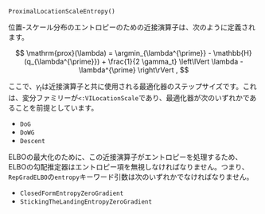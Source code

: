 ```
ProximalLocationScaleEntropy()
```

位置-スケール分布のエントロピーのための近接演算子は、次のように定義されます。

$$
    \mathrm{prox}(\lambda) = \argmin_{\lambda^{\prime}} - \mathbb{H}(q_{\lambda^{\prime}}) + \frac{1}{2 \gamma_t} \left\lVert \lambda - \lambda^{\prime} \right\rVert ,
$$

ここで、$\gamma_t$は近接演算子と共に使用される最適化器のステップサイズです。これは、変分ファミリーが`<:VILocationScale`であり、最適化器が次のいずれかであることを前提としています。

  * `DoG`
  * `DoWG`
  * `Descent`

ELBOの最大化のために、この近接演算子がエントロピーを処理するため、ELBOの勾配推定器はエントロピー項を無視しなければなりません。つまり、`RepGradELBO`の`entropy`キーワード引数は次のいずれかでなければなりません。

  * `ClosedFormEntropyZeroGradient`
  * `StickingTheLandingEntropyZeroGradient`
